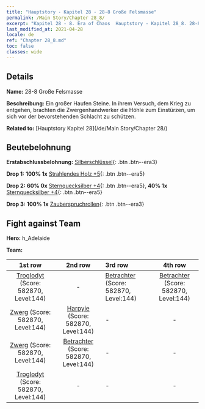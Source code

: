 ```yaml
---
title: "Hauptstory - Kapitel 28 - 28-8 Große Felsmasse"
permalink: /Main Story/Chapter 28_8/
excerpt: "Kapitel 28 - 8. Era of Chaos  Hauptstory - Kapitel 28_8. 28-8 Große Felsmasse"
last_modified_at: 2021-04-28
locale: de
ref: "Chapter 28_8.md"
toc: false
classes: wide
---
```


## Details

 **Name:** 28-8 Große Felsmasse

 **Beschreibung:** Ein großer Haufen Steine. In ihrem Versuch, dem Krieg zu entgehen, brachten die Zwergenhandwerker die Höhle zum Einstürzen, um sich vor der bevorstehenden Schlacht zu schützen.

 **Related to:** [Hauptstory Kapitel 28](/de/Main Story/Chapter 28/)

## Beutebelohnung

 **Erstabschlussbelohnung:** [Silberschlüssel](/ItemsDE/con_693/){: .btn .btn--era3}

 **Drop 1:** **100% 1x** [Strahlendes Holz +5](/ItemsDE/mat_97/){: .btn .btn--era5}

 **Drop 2:** **60% 0x** [Sternquecksilber +4](/ItemsDE/mat_91/){: .btn .btn--era5}, **40% 1x** [Sternquecksilber +4](/ItemsDE/mat_91/){: .btn .btn--era5}

 **Drop 3:** **100% 1x** [Zauberspruchrollen](/ItemsDE/con_694/){: .btn .btn--era3}


## Fight against Team
 **Hero:** h_Adelaide

 **Team:**


  | 1st row | 2nd row | 3rd row | 4th row |
  |:----:|:----:|:----|:----:|
  | [Troglodyt](/de/units/Troglodyte/) (Score: 582870, Level:144)  | - | [Betrachter](/de/units/Beholder/) (Score: 582870, Level:144)  | [Betrachter](/de/units/Beholder/) (Score: 582870, Level:144)  |
  | [Zwerg](/de/units/Dwarf/) (Score: 582870, Level:144)  | [Harpyie](/de/units/Harpy/) (Score: 582870, Level:144)  | - | - |
  | [Zwerg](/de/units/Dwarf/) (Score: 582870, Level:144)  | [Betrachter](/de/units/Beholder/) (Score: 582870, Level:144)  | - | - |
  | [Troglodyt](/de/units/Troglodyte/) (Score: 582870, Level:144)  | - | - | - |


